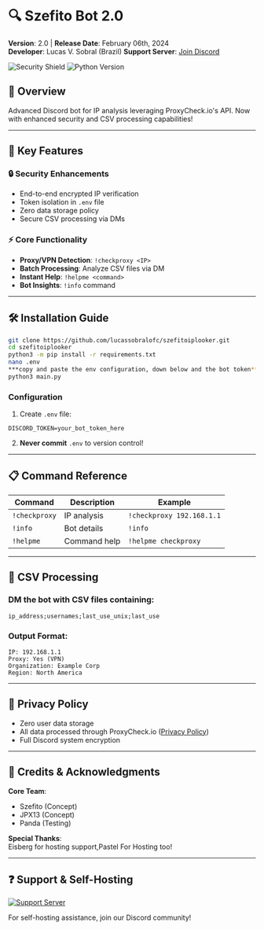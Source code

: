 # 🔍 Szefito Bot 2.0

**Version**: 2.0 | **Release Date**: February 06th, 2024  
**Developer**: Lucas V. Sobral (Brazil) 
**Support Server**: [Join Discord](https://discord.gg/FHhvkRvgMH)

![Security Shield](https://img.shields.io/badge/Security-Level_2-green) 
![Python Version](https://img.shields.io/badge/Python-3.8%2B-blue)

## 🌟 Overview
Advanced Discord bot for IP analysis leveraging ProxyCheck.io's API. Now with enhanced security and CSV processing capabilities!

---

## 🚀 Key Features
### 🔒 Security Enhancements
- End-to-end encrypted IP verification
- Token isolation in `.env` file
- Zero data storage policy
- Secure CSV processing via DMs

### ⚡ Core Functionality
- **Proxy/VPN Detection**: `!checkproxy <IP>`
- **Batch Processing**: Analyze CSV files via DM
- **Instant Help**: `!helpme <command>`
- **Bot Insights**: `!info` command

---

## 🛠️ Installation Guide
```bash
git clone https://github.com/lucassobralofc/szefitoiplooker.git
cd szefitoiplooker
python3 -m pip install -r requirements.txt
nano .env
***copy and paste the env configuration, down below and the bot token***
python3 main.py
```

### Configuration
1. Create `.env` file:
```env
DISCORD_TOKEN=your_bot_token_here
```

2. **Never commit** `.env` to version control!

---

## 📋 Command Reference
| Command | Description | Example |
|---------|-------------|---------|
| `!checkproxy` | IP analysis | `!checkproxy 192.168.1.1` |
| `!info` | Bot details | `!info` |
| `!helpme` | Command help | `!helpme checkproxy` |

---

## 📁 CSV Processing
### DM the bot with CSV files containing:
```csv
ip_address;usernames;last_use_unix;last_use
```

### Output Format:
```
IP: 192.168.1.1
Proxy: Yes (VPN)
Organization: Example Corp
Region: North America
```

---

## 🔐 Privacy Policy
- Zero user data storage
- All data processed through ProxyCheck.io ([Privacy Policy](https://proxycheck.io/privacy))
- Full Discord system encryption

---

## 🙌 Credits & Acknowledgments
**Core Team**:  
- Szefito (Concept)  
- JPX13 (Concept)  
- Panda (Testing)  

**Special Thanks**:  
Eisberg for hosting support,Pastel For Hosting too!

---

## ❓ Support & Self-Hosting
[![Support Server](https://img.shields.io/discord/849576827627339776?label=Support%20Server&style=for-the-badge)](https://discord.gg/FHhvkRvgMH)

For self-hosting assistance, join our Discord community!
